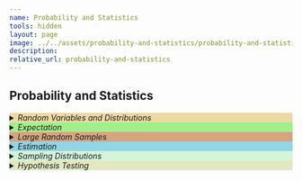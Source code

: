 ```yaml
---
name: Probability and Statistics 
tools: hidden
layout: page
image: ../../assets/probability-and-statistics/probability-and-statistics-cover.svg
description:
relative_url: probability-and-statistics 
---
```


## Probability and Statistics 
<details closed style='background-color:#edd9a3'><summary markdown="span" class="notriangle"><em>Random Variables and Distributions</em></summary></details>
<details closed style='background-color:#A1EF8B'><summary markdown="span" class="notriangle"><em>Expectation</em></summary></details>
<details closed style='background-color:#D8A47F'><summary markdown="span" class="notriangle"><em>Large Random Samples</em></summary></details>
<details closed style='background-color:#92D5E6'><summary markdown="span" class="notriangle"><em>Estimation</em></summary></details>
<details closed style='background-color:#D3F6DB'><summary markdown="span" class="notriangle"><em>Sampling Distributions</em></summary></details>
<details closed style='background-color:#e2e8c0'><summary markdown="span" class="notriangle"><em>Hypothesis Testing</em></summary></details>
<br>

